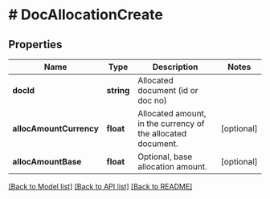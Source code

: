 # # DocAllocationCreate

## Properties

Name | Type | Description | Notes
------------ | ------------- | ------------- | -------------
**docId** | **string** | Allocated document (id or doc no) |
**allocAmountCurrency** | **float** | Allocated amount, in the currency of the allocated document. | [optional]
**allocAmountBase** | **float** | Optional, base allocation amount. | [optional]

[[Back to Model list]](../../README.md#models) [[Back to API list]](../../README.md#endpoints) [[Back to README]](../../README.md)
